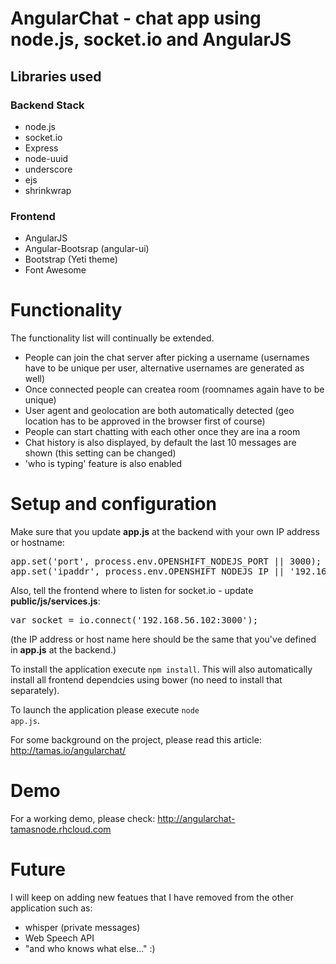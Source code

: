 # AngularChat - chat app using node.js, socket.io and AngularJS

## Libraries used
### Backend Stack
<ul>
  <li>node.js</li>
  <li>socket.io</li>
  <li>Express</li>
  <li>node-uuid</li>
  <li>underscore</li>
  <li>ejs</li>
  <li>shrinkwrap</li>
</ul>

### Frontend
<ul>
  <li>AngularJS</li>
  <li>Angular-Bootsrap (angular-ui)</li>
  <li>Bootstrap (Yeti theme)</li>
  <li>Font Awesome</li>
</ul>

# Functionality
The functionality list will continually be extended.

<ul>
  <li>People can join the chat server after picking a username (usernames have to be unique per user, alternative usernames are generated as well)</li>
  <li>Once connected people can createa  room (roomnames again have to be unique)</li>
  <li>User agent and geolocation are both automatically detected (geo location has to be approved in the browser first of course)</li>
  <li>People can start chatting with each other once they are ina a room</li>
  <li>Chat history is also displayed, by default the last 10 messages are shown (this setting can be changed)</li>
  <li>'who is typing' feature is also enabled</li>
</ul>

# Setup and configuration

Make sure that you update <strong>app.js</strong> at the backend with your own IP address or hostname:
<pre>app.set('port', process.env.OPENSHIFT_NODEJS_PORT || 3000);
app.set('ipaddr', process.env.OPENSHIFT_NODEJS_IP || '192.168.56.102');
</pre>

Also, tell the frontend where to listen for socket.io - update <strong>public/js/services.js</strong>:

<pre>var socket = io.connect('192.168.56.102:3000');</pre>
(the IP address or host name here should be the same that you've defined in <strong>app.js</strong> at the backend.)

To install the application execute <code>npm install</code>. This will also automatically  install all frontend dependcies using bower (no need to install that separately).

To launch the application please execute <code>node app.js</code>.

For some background on the project, please read this article: http://tamas.io/angularchat/

# Demo

For a working demo, please check: <a href="http://angularchat-tamasnode.rhcloud.com">http://angularchat-tamasnode.rhcloud.com</a>

# Future

I will keep on adding new featues that I have removed from the other application such as:
<ul>
  <li>whisper (private messages)</li>
  <li>Web Speech API</li>
  <li>"and who knows what else..." :)</li>
</ul>
